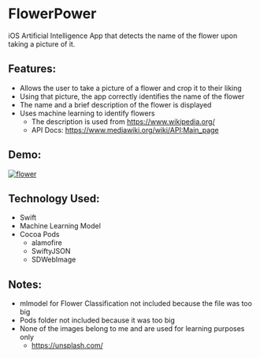 # FlowerPower
iOS Artificial Intelligence App that detects the name of the flower upon taking a picture of it.

## Features:
- Allows the user to take a picture of a flower and crop it to their liking
- Using that picture, the app correctly identifies the name of the flower
- The name and a brief description of the flower is displayed
- Uses machine learning to identify flowers
  - The description is used from https://www.wikipedia.org/
  - API Docs: https://www.mediawiki.org/wiki/API:Main_page


## Demo:
<a href="https://media.giphy.com/media/QsJp5lPTv4g6IMkZcu/giphy.gif"><img src="https://media.giphy.com/media/QsJp5lPTv4g6IMkZcu/giphy.gif" title="flower"/></a>

## Technology Used:
- Swift
- Machine Learning Model
- Cocoa Pods
  - alamofire
  - SwiftyJSON
  - SDWebImage

## Notes:
- mlmodel for Flower Classification not included because the file was too big
- Pods folder not included because it was too big
- None of the images belong to me and are used for learning purposes only
  - https://unsplash.com/
